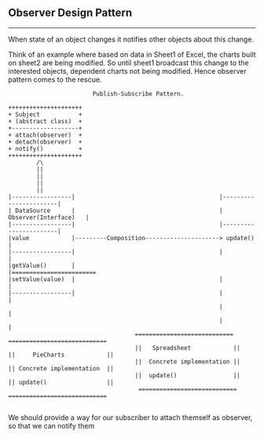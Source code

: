 ## Observer Design Pattern
<hr>

When state of an object changes it notifies other objects about this change. 

Think of an example where based on data in Sheet1 of Excel, the charts built on sheet2
are being modified. So until sheet1 broadcast this change to the interested objects, dependent
charts not being modified. Hence observer pattern comes to the rescue.

```
                        Publish-Subscribe Pattern.

+++++++++++++++++++++
+ Subject           + 
+ (abstract class)  +
+-------------------+
+ attach(observer)  +
+ detach(observer)  +
+ notify()          +
+++++++++++++++++++++
        /\
        ||
        ||
        ||
        ||
|-----------------|                                         |-----------------------|
| DataSource      |                                         | Observer(Interface)   |
|-----------------|                                         |-----------------------|
|value            |---------Composition---------------------> update()              |
|-----------------|                                         |                       |
|getValue()       |                                         |========================
|setValue(value)  |                                         |                        |
|-----------------|                                         |                        |
                                                            |                        |
                                                            |                        |
                                    ============================               ============================
                                    ||   Spreadsheet            ||            ||     PieCharts            ||              
                                    ||  Concrete implementation ||            || Concrete implementation  ||
                                    ||  update()                ||            || update()                 ||
                                     ============================             ============================
                                         
```

We should provide a way for our subscriber to attach themself as observer, so that we can notify them
